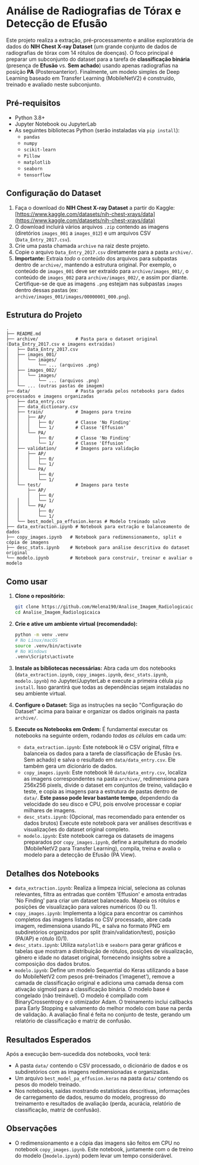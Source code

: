 # Análise de Radiografias de Tórax e Detecção de Efusão

Este projeto realiza a extração, pré-processamento e análise exploratória de dados do **NIH Chest X-ray Dataset** (um grande conjunto de dados de radiografias de tórax com 14 rótulos de doenças). O foco principal é preparar um subconjunto do dataset para a tarefa de **classificação binária** (presença de **Efusão** vs. **Sem achado**) usando apenas radiografias na posição **PA** (Posteroanterior). Finalmente, um modelo simples de Deep Learning baseado em Transfer Learning (MobileNetV2) é construído, treinado e avaliado neste subconjunto.

## Pré-requisitos

*   Python 3.8+
*   Jupyter Notebook ou JupyterLab
*   As seguintes bibliotecas Python (serão instaladas via `pip install`):
    *   `pandas`
    *   `numpy`
    *   `scikit-learn`
    *   `Pillow`
    *   `matplotlib`
    *   `seaborn`
    *   `tensorflow`

## Configuração do Dataset

1.  Faça o download do **NIH Chest X-ray Dataset** a partir do Kaggle: [https://www.kaggle.com/datasets/nih-chest-xrays/data](https://www.kaggle.com/datasets/nih-chest-xrays/data)
2.  O download incluirá vários arquivos `.zip` contendo as imagens (diretórios `images_001` a `images_012`) e um arquivos CSV (`Data_Entry_2017.csv`).
3.  Crie uma pasta chamada `archive` na raiz deste projeto.
4.  Copie o arquivo `Data_Entry_2017.csv` diretamente para a pasta `archive/`.
5.  **Importante:** Extraia *todo* o conteúdo dos arquivos para subpastas dentro de `archive/`, mantendo a estrutura original. Por exemplo, o conteúdo de `images_001` deve ser extraído para `archive/images_001/`, o conteúdo de `images_002` para `archive/images_002/`, e assim por diante. Certifique-se de que as imagens `.png` estejam nas subpastas `images` dentro dessas pastas (ex: `archive/images_001/images/00000001_000.png`).

## Estrutura do Projeto

```
.
├── README.md
├── archive/              # Pasta para o dataset original (Data_Entry_2017.csv e imagens extraídas)
│   ├── Data_Entry_2017.csv
│   ├── images_001/
│   │   └── images/
│   │       └── ... (arquivos .png)
│   ├── images_002/
│   │   └── images/
│   │       └── ... (arquivos .png)
│   └── ... (outras pastas de imagem)
├── data/                 # Pasta gerada pelos notebooks para dados processados e imagens organizadas
│   ├── data_entry.csv
│   ├── data_dictionary.csv
│   ├── train/            # Imagens para treino
│   │   ├── AP/
│   │   │   ├── 0/        # Classe 'No Finding'
│   │   │   └── 1/        # Classe 'Effusion'
│   │   └── PA/
│   │       ├── 0/        # Classe 'No Finding'
│   │       └── 1/        # Classe 'Effusion'
│   ├── validation/       # Imagens para validação
│   │   ├── AP/
│   │   │   ├── 0/
│   │   │   └── 1/
│   │   └── PA/
│   │       ├── 0/
│   │       └── 1/
│   └── test/             # Imagens para teste
│       ├── AP/
│       │   ├── 0/
│   │   │   └── 1/
│   │   └── PA/
│   │       ├── 0/
│   │       └── 1/
│   └── best_model_pa_effusion.keras # Modelo treinado salvo
├── data_extraction.ipynb # Notebook para extração e balanceamento de dados
├── copy_images.ipynb   # Notebook para redimensionamento, split e cópia de imagens
├── desc_stats.ipynb    # Notebook para análise descritiva do dataset original
└── modelo.ipynb        # Notebook para construir, treinar e avaliar o modelo
```

## Como usar

1.  **Clone o repositório:**
    ```bash
    git clone https://github.com/Helena190/Analise_Imagem_Radiologicaica
    cd Analise_Imagem_Radiologicaica
    ```

2.  **Crie e ative um ambiente virtual (recomendado):**
    ```bash
    python -m venv .venv
    # No Linux/macOS
    source .venv/bin/activate
    # No Windows
    .venv\Scripts\activate
    ```

3.  **Instale as bibliotecas necessárias:**
    Abra cada um dos notebooks (`data_extraction.ipynb`, `copy_images.ipynb`, `desc_stats.ipynb`, `modelo.ipynb`) no Jupyter/JupyterLab e execute a primeira célula `pip install`. Isso garantirá que todas as dependências sejam instaladas no seu ambiente virtual.

4.  **Configure o Dataset:** Siga as instruções na seção "Configuração do Dataset" acima para baixar e organizar os dados originais na pasta `archive/`.

5.  **Execute os Notebooks em Ordem:** É fundamental executar os notebooks na seguinte ordem, rodando *todas as células* em cada um:

    *   `data_extraction.ipynb`: Este notebook lê o CSV original, filtra e balanceia os dados para a tarefa de classificação de Efusão (vs. Sem achado) e salva o resultado em `data/data_entry.csv`. Ele também gera um dicionário de dados.
    *   `copy_images.ipynb`: Este notebook lê `data/data_entry.csv`, localiza as imagens correspondentes na pasta `archive/`, redimensiona para 256x256 pixels, divide o dataset em conjuntos de treino, validação e teste, e copia as imagens para a estrutura de pastas dentro de `data/`. **Este passo pode levar bastante tempo**, dependendo da velocidade do seu disco e CPU, pois envolve processar e copiar milhares de imagens.
    *   `desc_stats.ipynb`: (Opcional, mas recomendado para entender os dados brutos) Execute este notebook para ver análises descritivas e visualizações do dataset original completo.
    *   `modelo.ipynb`: Este notebook carrega os datasets de imagens preparados por `copy_images.ipynb`, define a arquitetura do modelo (MobileNetV2 para Transfer Learning), compila, treina e avalia o modelo para a detecção de Efusão (PA View).

## Detalhes dos Notebooks

*   `data_extraction.ipynb`: Realiza a limpeza inicial, seleciona as colunas relevantes, filtra as entradas que contêm 'Effusion' e amosta entradas 'No Finding' para criar um dataset balanceado. Mapeia os rótulos e posições de visualização para valores numéricos (0 ou 1).
*   `copy_images.ipynb`: Implementa a lógica para encontrar os caminhos completos das imagens listadas no CSV processado, abre cada imagem, redimensiona usando PIL, e salva no formato PNG em subdiretórios organizados por split (train/validation/test), posição (PA/AP) e rótulo (0/1).
*   `desc_stats.ipynb`: Utiliza `matplotlib` e `seaborn` para gerar gráficos e tabelas que mostram a distribuição de rótulos, posições de visualização, gênero e idade no dataset original, fornecendo insights sobre a composição dos dados brutos.
*   `modelo.ipynb`: Define um modelo Sequential do Keras utilizando a base do MobileNetV2 com pesos pré-treinados ('imagenet'), remove a camada de classificação original e adiciona uma camada densa com ativação sigmoid para a classificação binária. O modelo base é congelado (não treinável). O modelo é compilado com BinaryCrossentropy e o otimizador Adam. O treinamento inclui callbacks para Early Stopping e salvamento do melhor modelo com base na perda de validação. A avaliação final é feita no conjunto de teste, gerando um relatório de classificação e matriz de confusão.

## Resultados Esperados

Após a execução bem-sucedida dos notebooks, você terá:

*   A pasta `data/` contendo o CSV processado, o dicionário de dados e os subdiretórios com as imagens redimensionadas e organizadas.
*   Um arquivo `best_model_pa_effusion.keras` na pasta `data/` contendo os pesos do modelo treinado.
*   Nos notebooks, saídas mostrando estatísticas descritivas, informações de carregamento de dados, resumo do modelo, progresso do treinamento e resultados de avaliação (perda, acurácia, relatório de classificação, matriz de confusão).

## Observações

*   O redimensionamento e a cópia das imagens são feitos em CPU no notebook `copy_images.ipynb`.  Este notebook, juntamente com o de treino do modelo ()`modelo.ipynb`) podem levar um tempo considerável.
